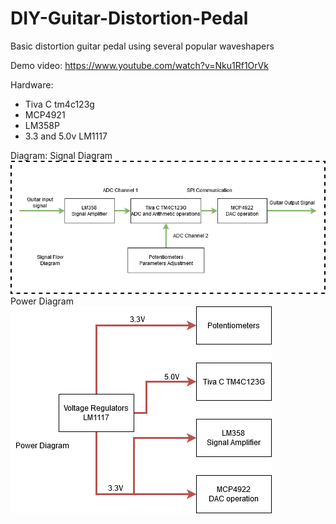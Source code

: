 # DIY-Guitar-Distortion-Pedal
Basic distortion guitar pedal using several popular waveshapers

Demo video: 
https://www.youtube.com/watch?v=Nku1Rf1OrVk

Hardware:
- Tiva C tm4c123g
- MCP4921
- LM358P
- 3.3 and 5.0v LM1117

Diagram:
Signal Diagram
![](Document/SignalDiagram.png)
Power Diagram
![](Document/PowerDiagram.png)


